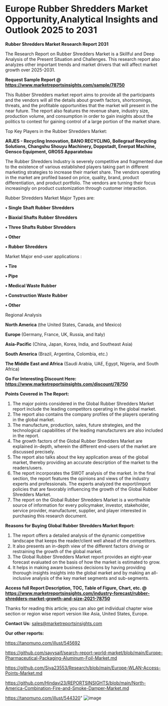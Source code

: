 # Europe Rubber Shredders Market Opportunity,Analytical Insights and Outlook 2025 to 2031

<strong>Rubber Shredders Market Research Report 2031</strong>

The Research Report on Rubber Shredders Market is a Skillful and Deep Analysis of the Present Situation and Challenges. This research report also analyzes other important trends and market drivers that will affect market growth over 2025-2031.

<strong>Request Sample Report @ <a href=https://www.marketreportsinsights.com/sample/78750>https://www.marketreportsinsights.com/sample/78750</a></strong>

This Rubber Shredders market report aims to provide all the participants and the vendors will all the details about growth factors, shortcomings, threats, and the profitable opportunities that the market will present in the near future. The report also features the revenue share, industry size, production volume, and consumption in order to gain insights about the politics to contest for gaining control of a large portion of the market share.

Top Key Players in the Rubber Shredders Market:

<strong>ARJES - Recycling Innovation, BANO RECYCLING, Bollegraaf Recycling Solutions, Changshu Shouyu Machinery, Doppstadt, Enerpat Machine, Gensco Equipment, GROSS Apparatebau</strong>

The Rubber Shredders Industry is severely competitive and fragmented due to the existence of various established players taking part in different marketing strategies to increase their market share. The vendors operating in the market are profiled based on price, quality, brand, product differentiation, and product portfolio. The vendors are turning their focus increasingly on product customization through customer interaction.

Rubber Shredders Market Major Types are:

<strong>• Single Shaft Rubber Shredders

• Biaxial Shafts Rubber Shredders

• Three Shafts Rubber Shredders

• Other

• Rubber Shredders</strong>

Market Major end-user applications :

<strong>• Tire

• Pipe

• Medical Waste Rubber

• Construction Waste Rubber

• Other</strong>

Regional Analysis

</u><strong><b>North America</b></strong> (the United States, Canada, and Mexico)

<strong><b>Europe </b></strong>(Germany, France, UK, Russia, and Italy)

<strong><b>Asia-Pacific</b></strong> (China, Japan, Korea, India, and Southeast Asia)

<strong><b>South America</b></strong> (Brazil, Argentina, Colombia, etc.)

<strong><b>The Middle East and Africa</b></strong> (Saudi Arabia, UAE, Egypt, Nigeria, and South Africa)

<strong>Go For Interesting Discount Here: <a href=https://www.marketreportsinsights.com/discount/78750>https://www.marketreportsinsights.com/discount/78750</a></strong>

<strong>Points Covered in The Report:</strong>
<ol>
  <li>The major points considered in the Global Rubber Shredders Market report include the leading competitors operating in the global market.</li>
  <li>The report also contains the company profiles of the players operating in the global market.</li>
  <li>The manufacture, production, sales, future strategies, and the technological capabilities of the leading manufacturers are also included in the report.</li>
  <li>The growth factors of the Global Rubber Shredders Market are explained in-depth, wherein the different end-users of the market are discussed precisely.</li>
  <li>The report also talks about the key application areas of the global market, thereby providing an accurate description of the market to the readers/users.</li>
  <li>The report incorporates the SWOT analysis of the market. In the final section, the report features the opinions and views of the industry experts and professionals. The experts analyzed the export/import policies that are favorably influencing the growth of the Global Rubber Shredders Market.</li>
  <li>The report on the Global Rubber Shredders Market is a worthwhile source of information for every policymaker, investor, stakeholder, service provider, manufacturer, supplier, and player interested in purchasing this research document.</li>
</ol>
<strong>Reasons for Buying Global Rubber Shredders Market Report:</strong>

<ol>
  <li>The report offers a detailed analysis of the dynamic competitive landscape that keeps the reader/client well ahead of the competitors.</li>
  <li>It also presents an in-depth view of the different factors driving or restraining the growth of the global market.</li>
  <li>The Global Rubber Shredders Market report provides an eight-year forecast evaluated on the basis of how the market is estimated to grow.</li>
  <li>It helps in making aware business decisions by having providing thorough insights insights into the global market and by making an all-inclusive analysis of the key market segments and sub-segments.</li>
</ol>
<strong>Access full Report Description, TOC, Table of Figure, Chart, etc. @ <a href=https://www.marketreportsinsights.com/industry-forecast/rubber-shredders-market-growth-and-size-2021-78750>https://www.marketreportsinsights.com/industry-forecast/rubber-shredders-market-growth-and-size-2021-78750</a></strong>


Thanks for reading this article; you can also get individual chapter wise section or region wise report version like Asia, United States, Europe.

<strong>Contact Us:</strong>
sales@marketreportsinsights.com

<strong>Our other reports:</strong>

<a href=https://tanomuno.com/illust/545692>https://tanomuno.com/illust/545692</a>

<a href=https://github.com/sayysaif/search-report-world-market/blob/main/Europe-Pharmaceutical-Packaging-Aluminum-Foil-Market.md>https://github.com/sayysaif/search-report-world-market/blob/main/Europe-Pharmaceutical-Packaging-Aluminum-Foil-Market.md</a>

<a href=https://github.com/Siya23553/Research/blob/main/Europe-WLAN-Access-Points-Market.md>https://github.com/Siya23553/Research/blob/main/Europe-WLAN-Access-Points-Market.md</a>

<a href=https://github.com/Hindavi23/REPORTSINSIGHTS/blob/main/North-America-Combination-Fire-and-Smoke-Damper-Market.md>https://github.com/Hindavi23/REPORTSINSIGHTS/blob/main/North-America-Combination-Fire-and-Smoke-Damper-Market.md</a>

<a href=https://tanomuno.com/illust/544320>https://tanomuno.com/illust/544320</a>"
![image](https://github.com/user-attachments/assets/a1f5b957-4638-469c-9d9a-5d72fe5952fd)
